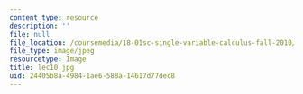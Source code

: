 ```yaml
---
content_type: resource
description: ''
file: null
file_location: /coursemedia/18-01sc-single-variable-calculus-fall-2010/24405b8a49841ae6588a14617d77dec8_lec10.jpg
file_type: image/jpeg
resourcetype: Image
title: lec10.jpg
uid: 24405b8a-4984-1ae6-588a-14617d77dec8
---
```

